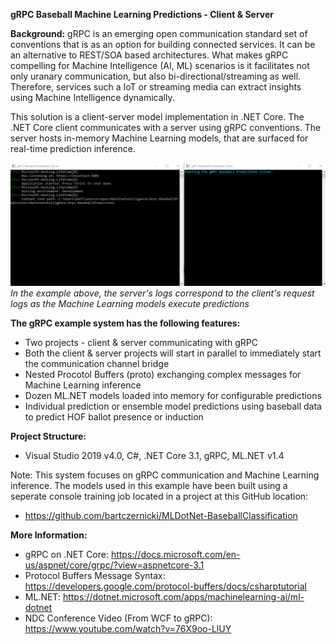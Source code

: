 **gRPC Baseball Machine Learning Predictions - Client & Server**

**Background:** gRPC is an emerging open communication standard set of conventions that is as an option for building connected services.  It can be an alternative to REST/SOA based architectures. What makes gRPC compelling for Machine Intelligence (AI, ML) scenarios is it facilitates not only uranary communication, but also bi-directional/streaming as well.  Therefore, services such a IoT or streaming media can extract insights using Machine Intelligence dynamically.

This solution is a client-server model implementation in .NET Core.  The .NET Core client communicates with a server using gRPC conventions.  The server hosts in-memory Machine Learning models, that are surfaced for real-time prediction inference.

![gRPC Client & Server](https://github.com/bartczernicki/MachineIntelligence-Grpc-BaseballPredictions/blob/master/Images/gRPCBaseballServerAndClient.gif)
*In the example above, the server's logs correspond to the client's request logs as the Machine Learning models execute predictions*

**The gRPC example system has the following features:**
* Two projects - client & server communicating with gRPC
* Both the client & server projects will start in parallel to immediately start the communication channel bridge
* Nested Procotol Buffers (proto) exchanging complex messages for Machine Learning inference
* Dozen ML.NET models loaded into memory for configurable predictions
* Individual prediction or ensemble model predictions using baseball data to predict HOF ballot presence or induction

**Project Structure:**
* Visual Studio 2019 v4.0, C#, .NET Core 3.1, gRPC, ML.NET v1.4

Note: This system focuses on gRPC communication and Machine Learning inference.  The models used in this example have been built using a seperate console training job located in a project at this GitHub location:
* https://github.com/bartczernicki/MLDotNet-BaseballClassification

**More Information:**
* gRPC on .NET Core: https://docs.microsoft.com/en-us/aspnet/core/grpc/?view=aspnetcore-3.1
* Protocol Buffers Message Syntax: https://developers.google.com/protocol-buffers/docs/csharptutorial
* ML.NET: https://dotnet.microsoft.com/apps/machinelearning-ai/ml-dotnet
* NDC Conference Video (From WCF to gRPC): https://www.youtube.com/watch?v=76X9oo-LlUY
